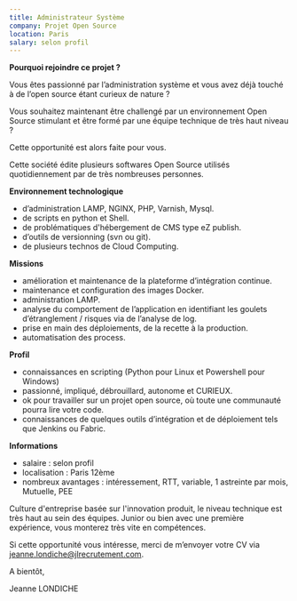 ```yaml
---
title: Administrateur Système
company: Projet Open Source
location: Paris
salary: selon profil
---
```


<strong>Pourquoi rejoindre ce projet ?</strong>

Vous êtes passionné par l’administration système et vous avez déjà touché à de l’open source étant curieux de nature ? 

Vous souhaitez maintenant être challengé par un environnement Open Source stimulant et être formé par une équipe technique de très haut niveau ?  

Cette opportunité est alors faite pour vous.

Cette société édite plusieurs softwares Open Source utilisés quotidiennement par de très nombreuses personnes. 

<strong>Environnement technologique</strong>

- d’administration LAMP, NGINX, PHP, Varnish, Mysql.
- de scripts en python et Shell.
- de problématiques d'hébergement de CMS type eZ publish.
- d’outils de versionning (svn ou git).
- de plusieurs technos de Cloud Computing.

<strong>Missions</strong>

- amélioration et maintenance de la plateforme d’intégration continue.
- maintenance et configuration des images Docker.
- administration LAMP.
- analyse du comportement de l’application en identifiant les goulets d’étranglement / risques via de l’analyse de log.
- prise en main des déploiements, de la recette à la production.
- automatisation des process.

<strong>Profil</strong>

- connaissances en scripting (Python pour Linux et Powershell pour Windows)
- passionné, impliqué, débrouillard, autonome et CURIEUX.
- ok pour travailler sur un projet open source, où toute une communauté pourra lire votre code.
- connaissances de quelques outils d’intégration et de déploiement tels que Jenkins ou Fabric.

<strong>Informations</strong>

- salaire : selon profil
- localisation : Paris 12ème 
- nombreux avantages : intéressement, RTT, variable, 1 astreinte par mois, Mutuelle, PEE


Culture d'entreprise basée sur l'innovation produit, le niveau technique est très haut au sein des équipes. Junior ou bien avec une première expérience, vous monterez très vite en compétences.

Si cette opportunité vous intéresse, merci de m’envoyer votre CV via jeanne.londiche@jlrecrutement.com.

A bientôt,

Jeanne LONDICHE




